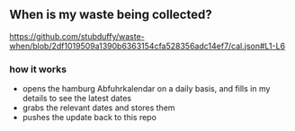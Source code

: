 ## When is my waste being collected?
  https://github.com/stubduffy/waste-when/blob/2df1019509a1390b6363154cfa528356adc14ef7/cal.json#L1-L6
  
  ### how it works
  - opens the hamburg Abfuhrkalendar on a daily basis, and fills in my details to see the latest dates
  - grabs the relevant dates and stores them
  - pushes the update back to this repo
  
